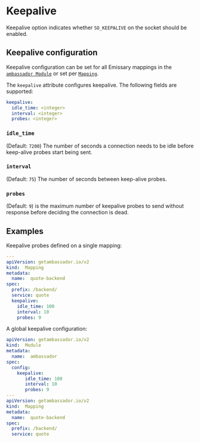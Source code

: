 # Keepalive

Keepalive option indicates whether `SO_KEEPALIVE` on the socket should be enabled.

## Keepalive configuration

Keepalive configuration can be set for all Emissary mappings in the [`ambassador Module`](../../running/ambassador) or set per [`Mapping`](../mappings).

The `keepalive` attribute configures keepalive. The following fields are supported:

```yaml
keepalive:
  idle_time: <integer>
  interval: <integer>
  probes: <integer>
```

### `idle_time`

(Default: `7200`) The number of seconds a connection needs to be idle before keep-alive probes start being sent.

### `interval`

(Default: `75`) The number of seconds between keep-alive probes.

### `probes`

(Default: `9`) is the maximum number of keepalive probes to send without response before deciding the connection is dead.

## Examples

Keepalive probes defined on a single mapping:

```yaml
---
apiVersion: getambassador.io/v2
kind:  Mapping
metadata:
  name:  quote-backend
spec:
  prefix: /backend/
  service: quote
  keepalive:
    idle_time: 100
    interval: 10
    probes: 9
```

A global keepalive configuration:

```yaml
apiVersion: getambassador.io/v2
kind:  Module
metadata:
  name:  ambassador
spec:
  config:
    keepalive:
       idle_time: 100
       interval: 10
       probes: 9
---
apiVersion: getambassador.io/v2
kind:  Mapping
metadata:
  name:  quote-backend
spec:
  prefix: /backend/
  service: quote
```
